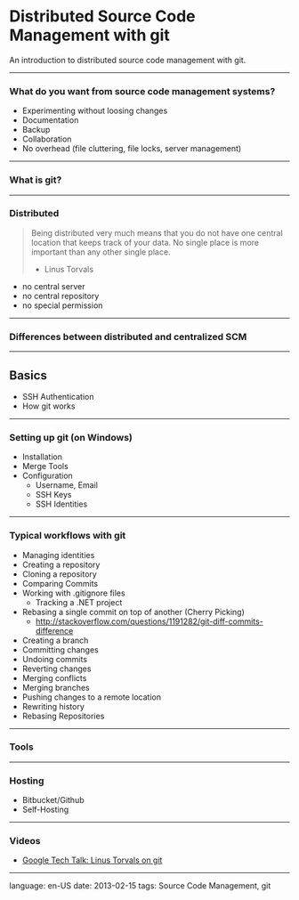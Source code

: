 # Distributed Source Code Management with git

An introduction to distributed source code management with git.

---

### What do you want from source code management systems?

- Experimenting without loosing changes
- Documentation
- Backup
- Collaboration
- No overhead (file cluttering, file locks, server management)

---

### What is git?

---

### Distributed

> Being distributed very much means that you do not have one central
> location that keeps track of your data. No single place is more
> important than any other single place.
> - Linus Torvals

- no central server
- no central repository
- no special permission

---

### Differences between distributed and centralized SCM

---

## Basics

- SSH Authentication
- How git works

---

### Setting up git (on Windows)

- Installation
- Merge Tools
- Configuration
	- Username, Email
	- SSH Keys
	- SSH Identities

---

### Typical workflows with git

- Managing identities
- Creating a repository
- Cloning a repository
- Comparing Commits
- Working with .gitignore files
	- Tracking a .NET project
- Rebasing a single commit on top of another (Cherry Picking)
	- http://stackoverflow.com/questions/1191282/git-diff-commits-difference
- Creating a branch
- Committing changes
- Undoing commits
- Reverting changes
- Merging conflicts
- Merging branches
- Pushing changes to a remote location
- Rewriting history
- Rebasing Repositories

---

### Tools

---

### Hosting

- Bitbucket/Github
- Self-Hosting

---

### Videos

- [Google Tech Talk: Linus Torvals on git](http://www.youtube.com/watch?v=4XpnKHJAok8)

---

language: en-US
date: 2013-02-15
tags: Source Code Management, git